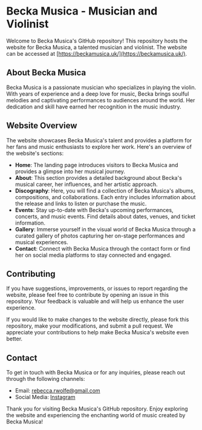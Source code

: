 # Becka Musica - Musician and Violinist

Welcome to Becka Musica's GitHub repository! This repository hosts the website for Becka Musica, a talented musician and violinist. The website can be accessed at [https://beckamusica.uk/](https://beckamusica.uk/).

## About Becka Musica

Becka Musica is a passionate musician who specializes in playing the violin. With years of experience and a deep love for music, Becka brings soulful melodies and captivating performances to audiences around the world. Her dedication and skill have earned her recognition in the music industry.

## Website Overview

The website showcases Becka Musica's talent and provides a platform for her fans and music enthusiasts to explore her work. Here's an overview of the website's sections:

- **Home**: The landing page introduces visitors to Becka Musica and provides a glimpse into her musical journey.
- **About**: This section provides a detailed background about Becka's musical career, her influences, and her artistic approach.
- **Discography**: Here, you will find a collection of Becka Musica's albums, compositions, and collaborations. Each entry includes information about the release and links to listen or purchase the music.
- **Events**: Stay up-to-date with Becka's upcoming performances, concerts, and music events. Find details about dates, venues, and ticket information.
- **Gallery**: Immerse yourself in the visual world of Becka Musica through a curated gallery of photos capturing her on-stage performances and musical experiences.
- **Contact**: Connect with Becka Musica through the contact form or find her on social media platforms to stay connected and engaged.

## Contributing

If you have suggestions, improvements, or issues to report regarding the website, please feel free to contribute by opening an issue in this repository. Your feedback is valuable and will help us enhance the user experience.

If you would like to make changes to the website directly, please fork this repository, make your modifications, and submit a pull request. We appreciate your contributions to help make Becka Musica's website even better.

## Contact

To get in touch with Becka Musica or for any inquiries, please reach out through the following channels:

- Email: [rebecca.rwolfe@gmail.com](mailto:rebecca.rwolfe@gmail.com?subject=The%20subject%20of%20the%20mail)
- Social Media: [Instagram](https://www.instagram.com/becka_musica/) 

Thank you for visiting Becka Musica's GitHub repository. Enjoy exploring the website and experiencing the enchanting world of music created by Becka Musica!
